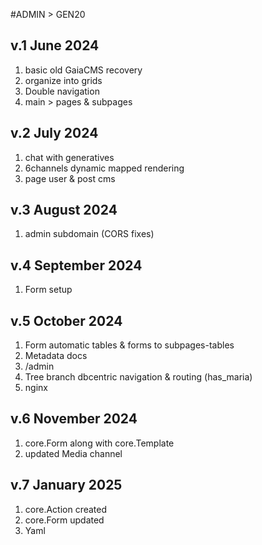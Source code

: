 #ADMIN > GEN20
## v.1 June 2024
1. basic old GaiaCMS recovery 
2. organize into grids
3. Double navigation 
4. main > pages & subpages 

## v.2 July 2024
1. chat with generatives 
2. 6channels dynamic mapped rendering
3. page user & post cms 

## v.3 August 2024
1. admin subdomain (CORS fixes)

## v.4 September 2024
1. Form  setup 

## v.5 October 2024
1. Form automatic tables & forms to subpages-tables 
2. Metadata docs
3. /admin 
4. Tree branch dbcentric navigation & routing (has_maria)
5. nginx

## v.6 November 2024
1. core.Form along with core.Template 
2. updated Media channel 

## v.7 January 2025
1. core.Action created
2. core.Form updated
3. Yaml
 
 
